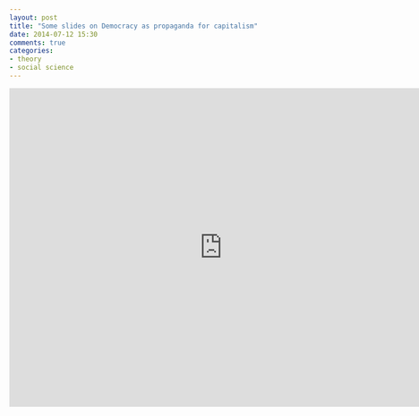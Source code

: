 ```yaml
---
layout: post
title: "Some slides on Democracy as propaganda for capitalism"
date: 2014-07-12 15:30
comments: true
categories:
- theory
- social science
---
```


<iframe src="http://www.slideshare.net/jmrphy/slideshelf" width="760px" height="570px" frameborder="0" marginwidth="0" marginheight="0" scrolling="no" style="border:none;" allowfullscreen webkitallowfullscreen mozallowfullscreen></iframe>
